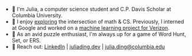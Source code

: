 * 👋 I'm Julia, a computer science student and C.P. Davis Scholar at Columbia University.
* 📂 I enjoy [exploring](https://arxiv.org/abs/2302.0438) the intersection of math & CS. Previously, I interned at Google and worked on a [machine learning project for Verizon](https://github.com/veradureke/Technology-Product-Categorization).
* 🎲 As an avid puzzle enthusiast, I'm always up for a game of Word Hunt, Set, or ERS.
* 📩 Reach out: [LinkedIn](https://linkedin.com/in/julialding) | [juliading.dev](https://juliading.dev) | [julia.ding@columbia.edu](mailto:julia.ding@columbia.edu)
